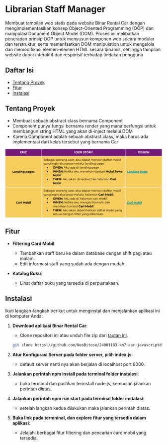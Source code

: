 
# Librarian Staff Manager

Membuat tampilan web statis pada website Binar Rental Car dengan mengimplementasikan konsep Object-Oriented Programming (OOP) dan manipulasi Document Object Model (DOM). Proses ini melibatkan penerapan prinsip OOP untuk menyusun komponen web secara modular dan terstruktur, serta memanfaatkan DOM manipulation untuk mengelola dan memodifikasi elemen-elemen HTML secara dinamis, sehingga tampilan website dapat interaktif dan responsif terhadap tindakan pengguna

## Daftar Isi

- [Tentang Proyek](#tentang-proyek)
- [Fitur](#fitur)
- [Instalasi](#instalasi)
<!-- - [Cara Penggunaan](#cara-penggunaan)
- [Kontribusi](#kontribusi) -->

## Tentang Proyek

- Membuat sebuah abstract class bernama Component
- Component punya fungsi bernama render yang mana berfungsi untuk membangun string HTML yang akan di-inject melalui DOM
- Karena Component adalah sebuah abstract class, maka harus ada implementasi dari kelas tersebut yang bernama Car

<img src="./public/images/readme-md.png" />

## Fitur

- **Filtering Card Mobil**:
  - Tambahkan staff baru ke dalam database dengan shift pagi atau malam.
  - Edit informasi staff yang sudah ada dengan mudah.

- **Katalog Buku**:
  - Lihat daftar buku yang tersedia di perpustakaan.

## Instalasi

Ikuti langkah-langkah berikut untuk menginstal dan menjalankan aplikasi ini di komputer Anda:

1. **Download aplikasi Binar Rental Car**:
   - Clone repositori ini atau unduh file zip dari [tautan ini](#).
   ```bash
   git clone https://github.com/NeoBitose/24001183-km7-aar-javascriptdom-ch2.git
   ```

2. **Atur Konfigurasi Server pada folder server, pilih index.js**:
   - default server nanti nya akan berjalan di localhost port 8000.

3. **Jalankan perintah npm install pada terminal folder instalasi**:
   - buka terminal dan pastikan terinstall node js, kemudian jalankan perintah diatas.

4. **Jalankan perintah npm run start pada terminal folder instalasi**:
   - setelah langkah kedua dilakukan maka jalankan perintah diatas.

5. **Buka link pada termninal, dan explore fitur yang tersedia dalam aplikasi**:
   - Jelajahi berbagai fitur filtering dan pencarian card mobil yang tersedia.

<!-- ## Cara Penggunaan

1. **Navigasi Halaman**:
   - Gunakan navbar untuk menavigasi antara halaman katalog buku, penambahan staff, dan lainnya.

2. **Menambahkan Staff**:
   - Pergi ke halaman penambahan staff, isi form yang tersedia, dan pilih shift (pagi atau malam).

3. **Mengedit Staff**:
   - Pilih staff yang ingin diedit dari daftar, lakukan perubahan yang diinginkan, lalu simpan perubahan. -->

<!-- ## Kontribusi

Daftar Anggota Dalam Repository Ini

1. **[Wahyu Anang Zulfikri](https://github.com/wahyuanang)**
2. **[Rafly Aziz Abdillah](https://github.com/raflytch)**
3. **[Ahmad Alif Ramadhan](https://github.com/neobitose)**
4. **[Gede Brandon Abelio Ogaden](https://github.com/OddDuckkk)**
5. **[Nita Fitrotul Mar'ah](https://github.com/Nitaa1904)**
6. **[Jetro Sulthan Fatih Nurrafi](https://github.com/JetroSulthan)**
7. **[Tegar Alfa Rizzi](https://github.com/TegarAlfaR)**
8. **[Muhammad Rifqi Tri Afandi](https://github.com/RifqiAfandi)** -->
